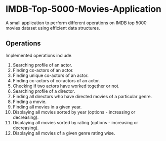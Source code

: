 # IMDB-Top-5000-Movies-Application
A small application to perform different operations on IMDB top 5000 movies dataset using efficient data structures.

## Operations
Implemented operations include:
1. Searching profile of an actor.
2. Finding co-actors of an actor.
3. Finding unique co-actors of an actor.
4. Finding co-actors of co-actors of an actor.
5. Checking if two actors have worked together or not.
6. Searching profile of a director.
7. Finding all directors who have directed movies of a particular genre.
8. Finding a movie.
9. Finding all movies in a given year.
10. Displaying all movies sorted by year (options - increasing or decreasing).
11. Displaying all movies sorted by rating (options - increasing or decreasing).
12. Displaying all movies of a given genre rating wise.
